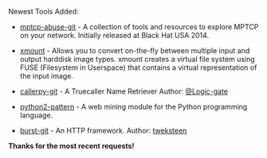 Newest Tools Added:

* [mptcp-abuse-git](https://github.com/Neohapsis/mptcp-abuse) - A collection of tools and resources to explore MPTCP on your network. Initially released at Black Hat USA 2014.

* [xmount](https://www.pinguin.lu/xmount) -  Allows you to convert on-the-fly between multiple input and output harddisk image types. xmount creates a virtual file system using FUSE (Filesystem in Userspace) that contains a virtual representation of the input image. 

* [callerpy-git](https://github.com/Logic-gate/callerpy) - A Truecaller Name Retriever Author: [@Logic-gate](https://github.com/Logic-gate)

* [python2-pattern](http://www.clips.ua.ac.be/pages/pattern) - A web mining module for the Python programming language.

* [burst-git](https://github.com/tweksteen/burst) - An HTTP framework. Author: [tweksteen](https://github.com/tweksteen)

**Thanks for the most recent requests!**
